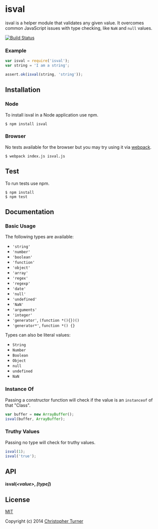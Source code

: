 # isval

isval is a helper module that validates any given value. It overcomes common JavaScript issues with type checking, like `NaN` and `null` values.

[![Build Status](https://travis-ci.org/tur-nr/node-isval.svg?branch=master)](https://travis-ci.org/tur-nr/node-isval)

### Example

```js
var isval = require('isval');
var string = 'I am a string';

assert.ok(isval(string, 'string'));
```

## Installation

### Node

To install isval in a Node application use npm.

```
$ npm install isval
```

### Browser

No tests available for the browser but you may try using it via [webpack](https://github.com/webpack/webpack).

```
$ webpack index.js isval.js
```

## Test

To run tests use npm.

```
$ npm install
$ npm test
```

## Documentation

### Basic Usage

The following types are available:

* `'string'`
* `'number'`
* `'boolean'`
* `'function'`
* `'object'`
* `'array'`
* `'regex'`
* `'regexp'`
* `'date'`
* `'null'`
* `'undefined'`
* `'NaN'`
* `'arguments'`
* `'integer'`
* `'generator'`, `(function *(){})()`
* `'generator*'`, `function *() {}`

Types can also be literal values:

* `String`
* `Number`
* `Boolean`
* `Object`
* `null`
* `undefined`
* `NaN`

### Instance Of

Passing a constructor function will check if the value is an `instanceof` of that "Class".

```js
var buffer = new ArrayBuffer();
isval(buffer, ArrayBuffer);
```

### Truthy Values

Passing no type will check for truthy values.

```js
isval(1);
isval('true');
```

## API

#### isval(*&lt;value&gt;*, *[type]*)

## License

[MIT](LICENSE)

Copyright (c) 2014 [Christopher Turner](https://github.com/tur-nr)
